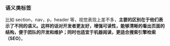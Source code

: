 ### 语义类标签

比如 section，nav，p，header 等，视觉表现上差不多，**主要的区别在于他们表示了不同的语义。这样的话对开发者更友好，增强可读性，能够清晰的看出页面的结构，便于团队的开发和维护；同时也适宜于机器阅读，更适合搜索引擎检索（SEO）**。

